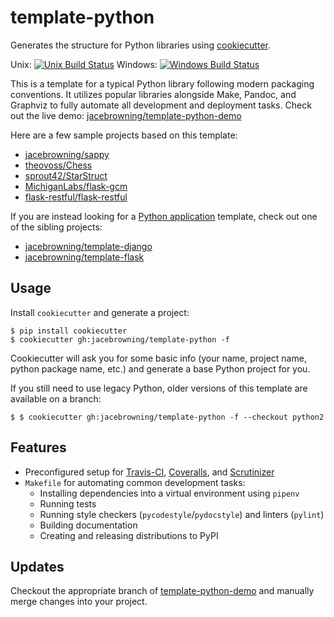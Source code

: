 # template-python

Generates the structure for Python libraries using [cookiecutter][cookiecutter].

Unix: [![Unix Build Status](https://img.shields.io/travis/jacebrowning/template-python/master.svg)](https://travis-ci.org/jacebrowning/template-python)
Windows: [![Windows Build Status](https://img.shields.io/appveyor/ci/jacebrowning/template-python.svg)](https://ci.appveyor.com/project/jacebrowning/template-python)

This is a template for a typical Python library following modern packaging conventions. It utilizes popular libraries alongside Make, Pandoc, and Graphviz to fully automate all development and deployment tasks. Check out the live demo: [jacebrowning/template-python-demo](https://github.com/jacebrowning/template-python-demo)

Here are a few sample projects based on this template:

* [jacebrowning/sappy](https://github.com/jacebrowning/sappy)
* [theovoss/Chess](https://github.com/theovoss/Chess)
* [sprout42/StarStruct](https://github.com/sprout42/StarStruct)
* [MichiganLabs/flask-gcm](https://github.com/MichiganLabs/flask-gcm)
* [flask-restful/flask-restful](https://github.com/flask-restful/flask-restful)

If you are instead looking for a [Python application](https://caremad.io/posts/2013/07/setup-vs-requirement/) template, check out one of the sibling projects:

* [jacebrowning/template-django](https://github.com/jacebrowning/template-django)
* [jacebrowning/template-flask](https://github.com/jacebrowning/template-flask)

## Usage

Install `cookiecutter` and generate a project:

```
$ pip install cookiecutter
$ cookiecutter gh:jacebrowning/template-python -f
```

Cookiecutter will ask you for some basic info (your name, project name, python package name, etc.) and generate a base Python project for you.

If you still need to use legacy Python, older versions of this template are available on a branch:

```
$ $ cookiecutter gh:jacebrowning/template-python -f --checkout python2
```

## Features

* Preconfigured setup for [Travis-CI][travis], [Coveralls][coveralls], and [Scrutinizer][scrutinizer]
* `Makefile` for automating common development tasks:
    - Installing dependencies into a virtual environment using `pipenv`
    - Running tests
    - Running style checkers (`pycodestyle`/`pydocstyle`) and linters (`pylint`)
    - Building documentation
    - Creating and releasing distributions to PyPI

[cookiecutter]: https://github.com/audreyr/cookiecutter
[travis]: https://travis-ci.org/
[coveralls]: https://coveralls.io/
[scrutinizer]: https://scrutinizer-ci.com/

## Updates

Checkout the appropriate branch of [template-python-demo](https://github.com/jacebrowning/template-python-demo) and manually merge changes into your project.
